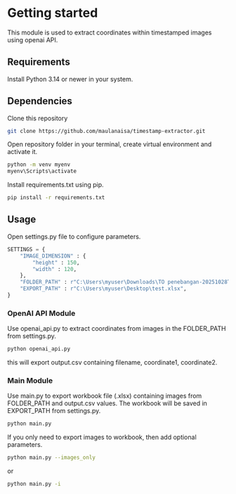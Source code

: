 # Getting started

This module is used to extract coordinates within timestamped images using openai API.

## Requirements

Install Python 3.14 or newer in your system.

## Dependencies

Clone this repository
```bash
git clone https://github.com/maulanaisa/timestamp-extractor.git
```

Open repository folder in your terminal, create virtual environment and activate it.
```bash
python -m venv myenv
myenv\Scripts\activate
```

Install requirements.txt using pip.
```bash
pip install -r requirements.txt
```

## Usage

Open settings.py file to configure parameters.

```python
SETTINGS = {
    "IMAGE_DIMENSION" : {
        "height" : 150,
        "width" : 120,
    },
    "FOLDER_PATH" : r"C:\Users\myuser\Downloads\TO penebangan-20251028T071712Z-1-001\TO penebangan",
    "EXPORT_PATH" : r"C:\Users\myuser\Desktop\test.xlsx",
}
```

### OpenAI API Module
Use openai_api.py to extract coordinates from images in the FOLDER_PATH from settings.py.

```bash
python openai_api.py
```
this will export output.csv containing filename, coordinate1, coordinate2.

### Main Module
Use main.py to export workbook file (.xlsx) containing images from FOLDER_PATH and output.csv values. The workbook will be saved in EXPORT_PATH from settings.py.
```bash
python main.py
```

If you only need to export images to workbook, then add optional parameters.
```bash
python main.py --images_only
```
or
```bash
python main.py -i
```